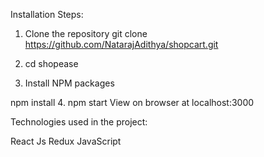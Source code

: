 Installation Steps:
1. Clone the repository
git clone https://github.com/NatarajAdithya/shopcart.git

2. cd shopease
   
3. Install NPM packages

npm install
4. npm start 
View on browser at localhost:3000



Technologies used in the project:

React Js
Redux
JavaScript
